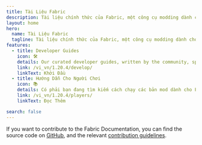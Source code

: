 ```yaml
---
title: Tài Liệu Fabric
description: Tài liệu chính thức của Fabric, một công cụ modding dành cho Minecraft.
layout: home
hero:
  name: Tài Liệu Fabric
  tagline: Tài liệu chính thức của Fabric, một công cụ modding dành cho Minecraft.
features:
  - title: Developer Guides
    icon: 🛠️
    details: Our curated developer guides, written by the community, span a wide range of topics from setting up a development environment to more advanced topics, such as rendering and networking.
    link: /vi_vn/1.20.4/develop/
    linkText: Khởi Đầu
  - title: Hướng Dẫn Cho Người Chơi
    icon: 📚
    details: Có phải bạn đang tìm kiếm cách chạy các bản mod dành cho Fabric? Bộ hướng dẫn của chúng tôi sẽ giúp bạn điều đó. Những cách này sẽ giúp bạn trong việc tải xuống, cài đặt và khắc phục sự cố khi dùng mod Fabric.
    link: /vi_vn/1.20.4/players/
    linkText: Đọc Thêm

search: false
---
```


If you want to contribute to the Fabric Documentation, you can find the source code on [GitHub](https://github.com/FabricMC/fabric-docs), and the relevant [contribution guidelines](./contributing).
